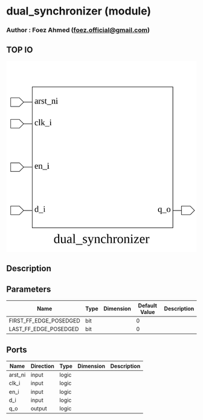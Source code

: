 # dual_synchronizer (module)

### Author : Foez Ahmed (foez.official@gmail.com)

## TOP IO
<img src="./dual_synchronizer_top.svg">

## Description


## Parameters
|Name|Type|Dimension|Default Value|Description|
|-|-|-|-|-|
|FIRST_FF_EDGE_POSEDGED|bit||0||
|LAST_FF_EDGE_POSEDGED|bit||0||

## Ports
|Name|Direction|Type|Dimension|Description|
|-|-|-|-|-|
|arst_ni|input|logic|||
|clk_i|input|logic|||
|en_i|input|logic|||
|d_i|input|logic|||
|q_o|output|logic|||

